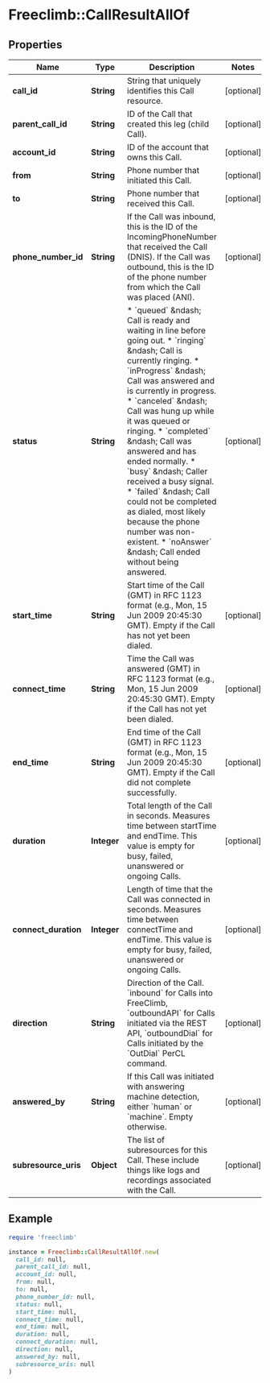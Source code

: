 # Freeclimb::CallResultAllOf

## Properties

| Name | Type | Description | Notes |
| ---- | ---- | ----------- | ----- |
| **call_id** | **String** | String that uniquely identifies this Call resource. | [optional] |
| **parent_call_id** | **String** | ID of the Call that created this leg (child Call). | [optional] |
| **account_id** | **String** | ID of the account that owns this Call. | [optional] |
| **from** | **String** | Phone number that initiated this Call. | [optional] |
| **to** | **String** | Phone number that received this Call. | [optional] |
| **phone_number_id** | **String** | If the Call was inbound, this is the ID of the IncomingPhoneNumber that received the Call (DNIS). If the Call was outbound, this is the ID of the phone number from which the Call was placed (ANI). | [optional] |
| **status** | **String** | * &#x60;queued&#x60; &amp;ndash; Call is ready and waiting in line before going out. * &#x60;ringing&#x60; &amp;ndash; Call is currently ringing. * &#x60;inProgress&#x60; &amp;ndash; Call was answered and is currently in progress. * &#x60;canceled&#x60; &amp;ndash; Call was hung up while it was queued or ringing. * &#x60;completed&#x60; &amp;ndash; Call was answered and has ended normally. * &#x60;busy&#x60; &amp;ndash; Caller received a busy signal. * &#x60;failed&#x60; &amp;ndash; Call could not be completed as dialed, most likely because the phone number was non-existent. * &#x60;noAnswer&#x60; &amp;ndash; Call ended without being answered. | [optional] |
| **start_time** | **String** | Start time of the Call (GMT) in RFC 1123 format (e.g., Mon, 15 Jun 2009 20:45:30 GMT). Empty if the Call has not yet been dialed. | [optional] |
| **connect_time** | **String** | Time the Call was answered (GMT) in RFC 1123 format (e.g., Mon, 15 Jun 2009 20:45:30 GMT). Empty if the Call has not yet been dialed. | [optional] |
| **end_time** | **String** | End time of the Call (GMT) in RFC 1123 format (e.g., Mon, 15 Jun 2009 20:45:30 GMT). Empty if the Call did not complete successfully. | [optional] |
| **duration** | **Integer** | Total length of the Call in seconds. Measures time between startTime and endTime. This value is empty for busy, failed, unanswered or ongoing Calls. | [optional] |
| **connect_duration** | **Integer** | Length of time that the Call was connected in seconds. Measures time between connectTime and endTime. This value is empty for busy, failed, unanswered or ongoing Calls. | [optional] |
| **direction** | **String** | Direction of the Call. &#x60;inbound&#x60; for Calls into FreeClimb, &#x60;outboundAPI&#x60; for Calls initiated via the REST API,  &#x60;outboundDial&#x60; for Calls initiated by the &#x60;OutDial&#x60; PerCL command. | [optional] |
| **answered_by** | **String** | If this Call was initiated with answering machine detection, either &#x60;human&#x60; or &#x60;machine&#x60;. Empty otherwise. | [optional] |
| **subresource_uris** | **Object** | The list of subresources for this Call. These include things like logs and recordings associated with the Call. | [optional] |

## Example

```ruby
require 'freeclimb'

instance = Freeclimb::CallResultAllOf.new(
  call_id: null,
  parent_call_id: null,
  account_id: null,
  from: null,
  to: null,
  phone_number_id: null,
  status: null,
  start_time: null,
  connect_time: null,
  end_time: null,
  duration: null,
  connect_duration: null,
  direction: null,
  answered_by: null,
  subresource_uris: null
)
```


